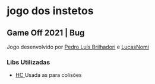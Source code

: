 # jogo dos instetos 

## Game Off 2021 | Bug 
Jogo desenvolvido por 
<a href="https://github.com/PedroLuisBrilhadori">Pedro Luís Brilhadori</a> 
e 
<a href="https://github.com/LucasNomi">LucasNomi</a>


### Libs Utilizadas
- <a href="https://github.com/vrld/HC"> HC </a>  Usada as para colisões 